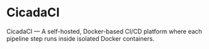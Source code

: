 # CicadaCI
CicadaCI — A self-hosted, Docker-based CI/CD platform where each pipeline step runs inside isolated Docker containers. 
